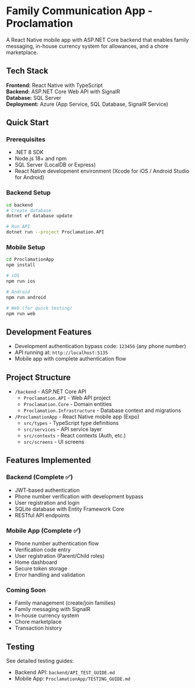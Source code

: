 # Family Communication App - Proclamation

A React Native mobile app with ASP.NET Core backend that enables family messaging, in-house currency system for allowances, and a chore marketplace.

## Tech Stack

**Frontend:** React Native with TypeScript  
**Backend:** ASP.NET Core Web API with SignalR  
**Database:** SQL Server  
**Deployment:** Azure (App Service, SQL Database, SignalR Service)

## Quick Start

### Prerequisites
- .NET 8 SDK
- Node.js 18+ and npm
- SQL Server (LocalDB or Express)
- React Native development environment (Xcode for iOS / Android Studio for Android)

### Backend Setup
```bash
cd backend
# Create database
dotnet ef database update

# Run API
dotnet run --project Proclamation.API
```

### Mobile Setup
```bash
cd ProclamationApp
npm install

# iOS
npm run ios

# Android
npm run android

# Web (for quick testing)
npm run web
```

## Development Features

- Development authentication bypass code: `123456` (any phone number)
- API running at: `http://localhost:5135`
- Mobile app with complete authentication flow

## Project Structure

- `/backend` - ASP.NET Core API
  - `Proclamation.API` - Web API project
  - `Proclamation.Core` - Domain entities
  - `Proclamation.Infrastructure` - Database context and migrations
- `/ProclamationApp` - React Native mobile app (Expo)
  - `src/types` - TypeScript type definitions
  - `src/services` - API service layer
  - `src/contexts` - React contexts (Auth, etc.)
  - `src/screens` - UI screens

## Features Implemented

### Backend (Complete ✅)
- JWT-based authentication
- Phone number verification with development bypass
- User registration and login
- SQLite database with Entity Framework Core
- RESTful API endpoints

### Mobile App (Complete ✅)
- Phone number authentication flow
- Verification code entry
- User registration (Parent/Child roles)
- Home dashboard
- Secure token storage
- Error handling and validation

### Coming Soon
- Family management (create/join families)
- Family messaging with SignalR
- In-house currency system
- Chore marketplace
- Transaction history

## Testing

See detailed testing guides:
- Backend API: `backend/API_TEST_GUIDE.md`
- Mobile App: `ProclamationApp/TESTING_GUIDE.md`

